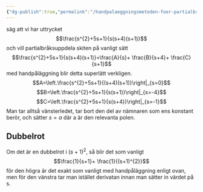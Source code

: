 ```yaml
---
{"dg-publish":true,"permalink":"/handpalaeggningsmetoden-foer-partialbraksuppdelning/","tags":["systemochtransformer"]}
---
```


säg att vi har uttrycket
$$\frac{s^{2}+5s+1}{s(s+4)(s+1)}$$
och vill partialbråksuppdela skiten på vanligt sätt
$$\frac{s^{2}+5s+1}{s(s+4)(s+1)}=\frac{A}{s}+ \frac{B}{s+4}+ \frac{C}{s+1}$$
med handpåläggning blir detta superlätt verkligen.
$$A=\left.\frac{s^{2}+5s+1}{(s+4)(s+1)}\right|_{s=0}$$
$$B=\left.\frac{s^{2}+5s+1}{s(s+1)}\right|_{s=-4}$$
$$C=\left.\frac{s^{2}+5s+1}{s(s+4)}\right|_{s=-1}$$
Man tar alltså vänsterledet, tar bort den del av nämnaren som ens konstant berör, och sätter $s=a$ där a är den relevanta polen.

## Dubbelrot
Om det är en dubbelrot i $(s+1)^{2}$, så blir det som vanligt
$$\frac{1}{s+1}+ \frac{1}{(s+1)^{2}}$$
för den högra är det exakt som vanligt med handpåläggning enligt ovan, men för den vänstra tar man istället derivatan innan man sätter in värdet på s.